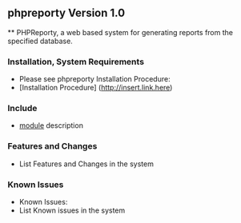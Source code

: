 ## phpreporty Version 1.0 ##

** PHPReporty, a web based system for generating reports from the specified database.

### Installation, System Requirements ###

* Please see phpreporty Installation Procedure: 
* [Installation Procedure] (http://insert.link.here)

### Include ###

* [module](http://insert.module.link.here) description

### Features and Changes ###

* List Features and Changes in the system

### Known Issues ###

* Known Issues:
* List Known issues in the system

